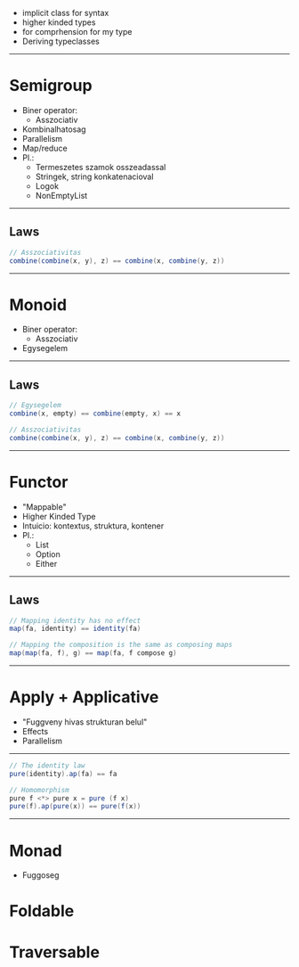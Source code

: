 - implicit class for syntax
- higher kinded types
- for comprhension for my type
- Deriving typeclasses

---

# Semigroup

- Biner operator:
    - Asszociativ
- Kombinalhatosag
- Parallelism
- Map/reduce
- Pl.:
    - Termeszetes szamok osszeadassal
    - Stringek, string konkatenacioval
    - Logok
    - NonEmptyList

---

## Laws

```scala
// Asszociativitas
combine(combine(x, y), z) == combine(x, combine(y, z))
```

---

# Monoid

- Biner operator:
    - Asszociativ
- Egysegelem

---

## Laws

```scala
// Egysegelem
combine(x, empty) == combine(empty, x) == x

// Asszociativitas
combine(combine(x, y), z) == combine(x, combine(y, z))
```
---

# Functor

- "Mappable"
- Higher Kinded Type
- Intuicio: kontextus, struktura, kontener
- Pl.:
    - List
    - Option
    - Either

---

## Laws

```scala
// Mapping identity has no effect
map(fa, identity) == identity(fa)

// Mapping the composition is the same as composing maps
map(map(fa, f), g) == map(fa, f compose g)
```

---

# Apply + Applicative

- "Fuggveny hivas strukturan belul"
- Effects
- Parallelism

---

```scala
// The identity law
pure(identity).ap(fa) == fa

// Homomorphism
pure f <*> pure x = pure (f x)
pure(f).ap(pure(x)) == pure(f(x))
```

---

# Monad

- Fuggoseg

# Foldable

# Traversable
